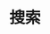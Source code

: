 ---
title: "搜索"
slug: "搜索"
layout: "search"
outputs:
    - html
    - json
menu:
    main:
        weight: -60
        params: 
            icon: search
---